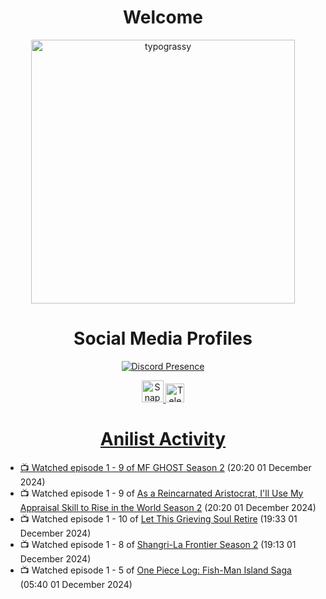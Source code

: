 <div align="center">

# Welcome
<a href="https://github.com/kawarimidoll/typograssy">
    <img alt="typograssy" src="https://typograssy.deno.dev/api?text=%E3%82%88%E3%81%86%E3%81%93%E3%81%9D%E3%81%BF%E3%81%AA%E3%81%95%E3%82%93%20-%20Sheby--&&l0=none&l1=82d9d0&l2=027353&l3=038c4c&l4=01402e&bg=none&frame=none&speed=100&comment=" width="421.99">
</a>

</div>

<div align="center">

# Social Media Profiles

[![Discord Presence](https://lanyard.cnrad.dev/api/612532963938271232)](https://discord.com/users/612532963938271232)


<a href="https://www.snapchat.com/add/a.sheby" title="Snapchat Profile">
    <img src="https://www.freepnglogos.com/uploads/snapchat-logo-png-0.png" width="35" alt="Snapchat Logo" />


<a href="https://t.me/ASheby" title="Telegram Profile">
    <img src="https://www.freepnglogos.com/uploads/telegram-logo-png-0.png" width="30" alt="Telegram Logo" />


</div>

<div align="center">

# Anilist Activity

</div>

<!-- ANILIST_ACTIVITY:start -->

-   📺 Watched episode 1 - 9 of [MF GHOST Season 2](https://anilist.co/anime/171642) (20:20 01 December 2024)
-   📺 Watched episode 1 - 9 of [As a Reincarnated Aristocrat, I'll Use My Appraisal Skill to Rise in the World Season 2](https://anilist.co/anime/178434) (20:20 01 December 2024)
-   📺 Watched episode 1 - 10 of [Let This Grieving Soul Retire](https://anilist.co/anime/175019) (19:33 01 December 2024)
-   📺 Watched episode 1 - 8 of [Shangri-La Frontier Season 2](https://anilist.co/anime/176508) (19:13 01 December 2024)
-   📺 Watched episode 1 - 5 of [One Piece Log: Fish-Man Island Saga](https://anilist.co/anime/183423) (05:40 01 December 2024)

<!-- ANILIST_ACTIVITY:end -->

